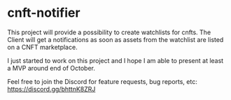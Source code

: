 # cnft-notifier
This project will provide a possibility to create watchlists for cnfts. The Client will get a notifications as soon as assets from the watchlist are listed on a CNFT marketplace.

I just started to work on this project and I hope I am able to present at least a MVP around end of October.



Feel free to join the Discord for feature requests, bug reports, etc: https://discord.gg/bhttnK8ZRJ
